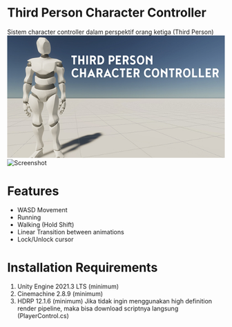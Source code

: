 # Third Person Character Controller
Sistem character controller dalam perspektif orang ketiga (Third Person)
![Screenshot](gambar-title.jpg)
![Screenshot](showcase.gif)
# Features
- WASD Movement
- Running
- Walking (Hold Shift)
- Linear Transition between animations
- Lock/Unlock cursor
# Installation Requirements
1. Unity Engine 2021.3 LTS (minimum)
2. Cinemachine 2.8.9 (minimum)
3. HDRP 12.1.6 (minimum)
Jika tidak ingin menggunakan high definition render pipeline, maka bisa download scriptnya langsung (PlayerControl.cs)
